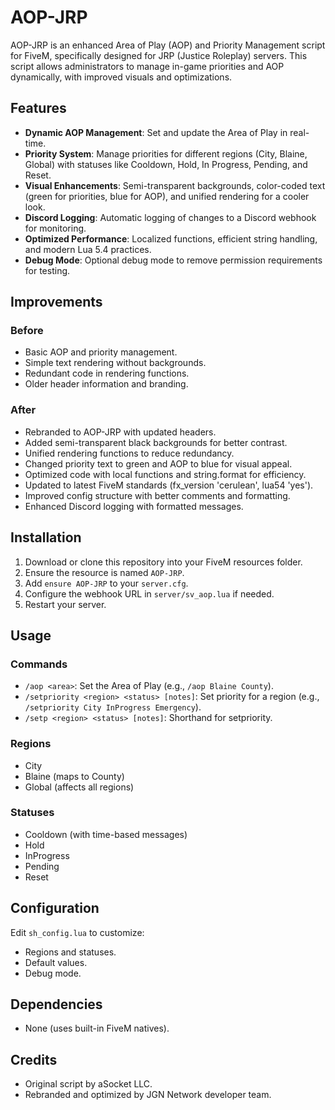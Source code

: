 # AOP-JRP

AOP-JRP is an enhanced Area of Play (AOP) and Priority Management script for FiveM, specifically designed for JRP (Justice Roleplay) servers. This script allows administrators to manage in-game priorities and AOP dynamically, with improved visuals and optimizations.

## Features

- **Dynamic AOP Management**: Set and update the Area of Play in real-time.
- **Priority System**: Manage priorities for different regions (City, Blaine, Global) with statuses like Cooldown, Hold, In Progress, Pending, and Reset.
- **Visual Enhancements**: Semi-transparent backgrounds, color-coded text (green for priorities, blue for AOP), and unified rendering for a cooler look.
- **Discord Logging**: Automatic logging of changes to a Discord webhook for monitoring.
- **Optimized Performance**: Localized functions, efficient string handling, and modern Lua 5.4 practices.
- **Debug Mode**: Optional debug mode to remove permission requirements for testing.

## Improvements

### Before
- Basic AOP and priority management.
- Simple text rendering without backgrounds.
- Redundant code in rendering functions.
- Older header information and branding.

### After
- Rebranded to AOP-JRP with updated headers.
- Added semi-transparent black backgrounds for better contrast.
- Unified rendering functions to reduce redundancy.
- Changed priority text to green and AOP to blue for visual appeal.
- Optimized code with local functions and string.format for efficiency.
- Updated to latest FiveM standards (fx_version 'cerulean', lua54 'yes').
- Improved config structure with better comments and formatting.
- Enhanced Discord logging with formatted messages.

## Installation

1. Download or clone this repository into your FiveM resources folder.
2. Ensure the resource is named `AOP-JRP`.
3. Add `ensure AOP-JRP` to your `server.cfg`.
4. Configure the webhook URL in `server/sv_aop.lua` if needed.
5. Restart your server.

## Usage

### Commands
- `/aop <area>`: Set the Area of Play (e.g., `/aop Blaine County`).
- `/setpriority <region> <status> [notes]`: Set priority for a region (e.g., `/setpriority City InProgress Emergency`).
- `/setp <region> <status> [notes]`: Shorthand for setpriority.

### Regions
- City
- Blaine (maps to County)
- Global (affects all regions)

### Statuses
- Cooldown (with time-based messages)
- Hold
- InProgress
- Pending
- Reset

## Configuration

Edit `sh_config.lua` to customize:
- Regions and statuses.
- Default values.
- Debug mode.

## Dependencies

- None (uses built-in FiveM natives).

## Credits

- Original script by aSocket LLC.
- Rebranded and optimized by JGN Network developer team.
